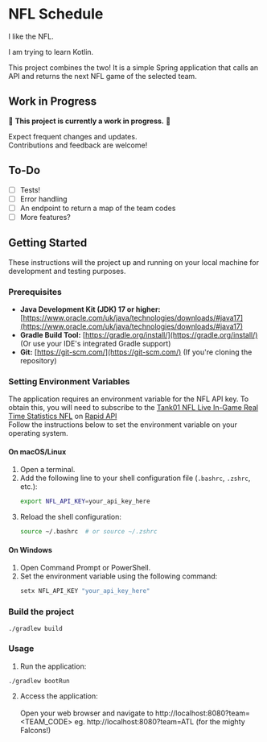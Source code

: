 # NFL Schedule

I like the NFL.

I am trying to learn Kotlin.

This project combines the two! It is a simple Spring application that calls an API and returns the next NFL game of the selected team. 

## Work in Progress
🚧 **This project is currently a work in progress.** 🚧  

Expect frequent changes and updates.  
Contributions and feedback are welcome!

## To-Do

- [ ] Tests!
- [ ] Error handling
- [ ] An endpoint to return a map of the team codes
- [ ] More features?

## Getting Started

These instructions will the project up and running on your local machine for development and testing purposes.

### Prerequisites

* **Java Development Kit (JDK) 17 or higher:** [https://www.oracle.com/uk/java/technologies/downloads/#java17](https://www.oracle.com/uk/java/technologies/downloads/#java17)
* **Gradle Build Tool:** [https://gradle.org/install/](https://gradle.org/install/) (Or use your IDE's integrated Gradle support)
* **Git:** [https://git-scm.com/](https://git-scm.com/) (If you're cloning the repository)

### Setting Environment Variables

The application requires an environment variable for the NFL API key. To obtain this, you will need to subscribe to 
the [Tank01 NFL Live In-Game Real Time Statistics NFL](https://rapidapi.com/tank01/api/tank01-nfl-live-in-game-real-time-statistics-nfl)
on [Rapid API](https://rapidapi.com/)  
Follow the instructions below to set the environment variable on your operating system.

#### On macOS/Linux

1. Open a terminal.
2. Add the following line to your shell configuration file (`.bashrc`, `.zshrc`, etc.):
    ```sh
    export NFL_API_KEY=your_api_key_here
    ```
3. Reload the shell configuration:
    ```sh
    source ~/.bashrc  # or source ~/.zshrc
    ```

#### On Windows

1. Open Command Prompt or PowerShell.
2. Set the environment variable using the following command:
    ```sh
    setx NFL_API_KEY "your_api_key_here"
    ```

### Build the project
```
./gradlew build
```  
### Usage
1. Run the application:
```
./gradlew bootRun
```
2. Access the application: <br/><br/> 
   Open your web browser and navigate to http://localhost:8080?team=<TEAM_CODE> eg. http://localhost:8080?team=ATL (for the mighty Falcons!)  

